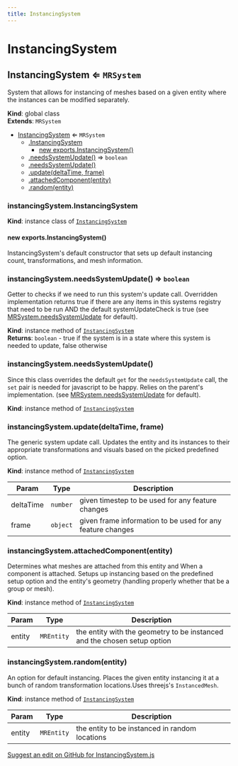 ```yaml
---
title: InstancingSystem
---
```

# InstancingSystem

<a name="InstancingSystem"></a>

## InstancingSystem ⇐ <code>MRSystem</code>
System that allows for instancing of meshes based on a given entity where the instances can be modified separately.

**Kind**: global class  
**Extends**: <code>MRSystem</code>  

* [InstancingSystem](#InstancingSystem) ⇐ <code>MRSystem</code>
    * [.InstancingSystem](#InstancingSystem+InstancingSystem)
        * [new exports.InstancingSystem()](#new_InstancingSystem+InstancingSystem_new)
    * [.needsSystemUpdate()](#InstancingSystem+needsSystemUpdate) ⇒ <code>boolean</code>
    * [.needsSystemUpdate()](#InstancingSystem+needsSystemUpdate)
    * [.update(deltaTime, frame)](#InstancingSystem+update)
    * [.attachedComponent(entity)](#InstancingSystem+attachedComponent)
    * [.random(entity)](#InstancingSystem+random)

<a name="InstancingSystem+InstancingSystem"></a>

### instancingSystem.InstancingSystem
**Kind**: instance class of [<code>InstancingSystem</code>](#InstancingSystem)  
<a name="new_InstancingSystem+InstancingSystem_new"></a>

#### new exports.InstancingSystem()
InstancingSystem's default constructor that sets up default instancing count, transformations, and mesh information.

<a name="InstancingSystem+needsSystemUpdate"></a>

### instancingSystem.needsSystemUpdate() ⇒ <code>boolean</code>
Getter to checks if we need to run this system's update call. Overridden implementation returns true if there are any items in this
systems registry that need to be run AND the default systemUpdateCheck is true
(see [MRSystem.needsSystemUpdate](https://docs.mrjs.io/javascript-api/#mrsystem.needssystemupdate) for default).

**Kind**: instance method of [<code>InstancingSystem</code>](#InstancingSystem)  
**Returns**: <code>boolean</code> - true if the system is in a state where this system is needed to update, false otherwise  
<a name="InstancingSystem+needsSystemUpdate"></a>

### instancingSystem.needsSystemUpdate()
Since this class overrides the default `get` for the `needsSystemUpdate` call, the `set` pair is needed for javascript to be happy.
Relies on the parent's implementation. (see [MRSystem.needsSystemUpdate](https://docs.mrjs.io/javascript-api/#mrsystem.needssystemupdate) for default).

**Kind**: instance method of [<code>InstancingSystem</code>](#InstancingSystem)  
<a name="InstancingSystem+update"></a>

### instancingSystem.update(deltaTime, frame)
The generic system update call. Updates the entity and its instances to their appropriate transformations and visuals
              based on the picked predefined option.

**Kind**: instance method of [<code>InstancingSystem</code>](#InstancingSystem)  

| Param | Type | Description |
| --- | --- | --- |
| deltaTime | <code>number</code> | given timestep to be used for any feature changes |
| frame | <code>object</code> | given frame information to be used for any feature changes |

<a name="InstancingSystem+attachedComponent"></a>

### instancingSystem.attachedComponent(entity)
Determines what meshes are attached from this entity and When a component is attached.
Setups up instancing based on the predefined setup option and the entity's geometry (handling properly whether that be a group or mesh).

**Kind**: instance method of [<code>InstancingSystem</code>](#InstancingSystem)  

| Param | Type | Description |
| --- | --- | --- |
| entity | <code>MREntity</code> | the entity with the geometry to be instanced and the chosen setup option |

<a name="InstancingSystem+random"></a>

### instancingSystem.random(entity)
An option for default instancing. Places the given entity instancing it at a bunch of random transformation locations.Uses threejs's `InstancedMesh`.

**Kind**: instance method of [<code>InstancingSystem</code>](#InstancingSystem)  

| Param | Type | Description |
| --- | --- | --- |
| entity | <code>MREntity</code> | the entity to be instanced in random locations |

<div class='centered'><a href='https://github.com/volumetrics-io/mrjs/edit/main/src/core/componentSystems/InstancingSystem.js' target='_blank'>Suggest an edit on GitHub for InstancingSystem.js</a></div>
